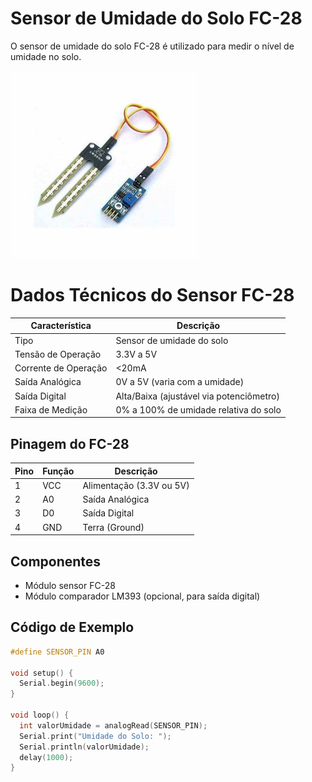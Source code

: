 # Sensor de Umidade do Solo FC-28
O sensor de umidade do solo FC-28 é utilizado para medir o nível de umidade no solo.

<img src="Fc-28.jpg" alt="Sensor FC-28" width="300">

# Dados Técnicos do Sensor FC-28

| Característica        | Descrição                              |
|-----------------------|----------------------------------------|
| Tipo                  | Sensor de umidade do solo             |
| Tensão de Operação    | 3.3V a 5V                             |
| Corrente de Operação  | <20mA                                 |
| Saída Analógica       | 0V a 5V (varia com a umidade)         |
| Saída Digital         | Alta/Baixa (ajustável via potenciômetro) |
| Faixa de Medição      | 0% a 100% de umidade relativa do solo |

## Pinagem do FC-28

| Pino | Função          | Descrição                             |
|------|-----------------|---------------------------------------|
| 1    | VCC             | Alimentação (3.3V ou 5V)             |
| 2    | A0              | Saída Analógica                      |
| 3    | D0              | Saída Digital                        |
| 4    | GND             | Terra (Ground)                       |
## Componentes
- Módulo sensor FC-28
- Módulo comparador LM393 (opcional, para saída digital)

## Código de Exemplo

```cpp
#define SENSOR_PIN A0

void setup() {
  Serial.begin(9600);
}

void loop() {
  int valorUmidade = analogRead(SENSOR_PIN);
  Serial.print("Umidade do Solo: ");
  Serial.println(valorUmidade);
  delay(1000);
}
